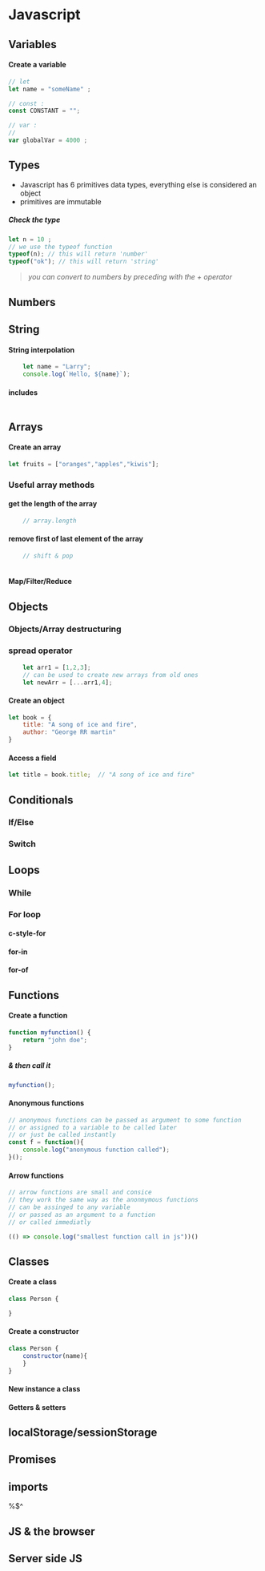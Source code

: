 # Javascript
## Variables 
#### Create a variable
```js
// let
let name = "someName" ;

// const :
const CONSTANT = "";

// var :
//
var globalVar = 4000 ;
```

## Types 
* Javascript has 6 primitives data types, everything else is considered an object
* primitives are immutable

##### Check the type
```js
let n = 10 ; 
// we use the typeof function 
typeof(n); // this will return 'number'
typeof("ok"); // this will return 'string'
```
> *you can convert to numbers by preceding with the + operator*
## Numbers

## String
#### String interpolation
```js 
	let name = "Larry";
	console.log(`Hello, ${name}`);
```
#### includes
```js
``` 
## Arrays
#### Create an array
```js
let fruits = ["oranges","apples","kiwis"];
```
### Useful array methods
#### get the length of the array
```js
	// array.length

```
#### remove first of last element of the array 
```js
	// shift & pop
	
```

#### Map/Filter/Reduce

## Objects


### Objects/Array destructuring
 

### spread operator
```js
	let arr1 = [1,2,3];
	// can be used to create new arrays from old ones
	let newArr = [...arr1,4];
```


#### Create an object 
```js
let book = {
	title: "A song of ice and fire",
	author: "George RR martin"
}
```

#### Access a field

```js
let title = book.title;  // "A song of ice and fire"
```

## Conditionals
### If/Else
### Switch

## Loops
### While
### For loop
#### c-style-for
#### for-in
#### for-of

## Functions
#### Create a function

```js
function myfunction() {
	return "john doe"; 
}	

```
##### & then call it 
```js
myfunction();
```
#### Anonymous functions
```js
// anonymous functions can be passed as argument to some function
// or assigned to a variable to be called later
// or just be called instantly
const f = function(){
	console.log("anonymous function called");
}();
```

#### Arrow functions
```js
// arrow functions are small and consice
// they work the same way as the anonmymous functions
// can be assinged to any variable
// or passed as an argument to a function
// or called immediatly

(() => console.log("smallest function call in js"))() 

```
## Classes
#### Create a class
```js
class Person {

}
```

#### Create a constructor
```js
class Person {
	constructor(name){
	}
}
```

#### New instance a class

#### Getters & setters

## localStorage/sessionStorage

## Promises

## imports

%$^

## JS & the browser

## Server side JS
